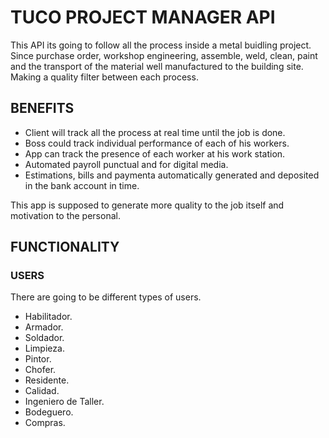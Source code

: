 # TUCO PROJECT MANAGER API

This API its going to follow all the process inside a metal buidling project. Since purchase order, workshop engineering, assemble, weld, clean, paint and the transport of the material well manufactured to the building site. Making a quality filter between each process.


## BENEFITS

- Client will track all the process at real time until the job is done.
- Boss could track individual performance of each of his workers.
- App can track the presence of each worker at his work station.
- Automated payroll punctual and for digital media.
- Estimations, bills and paymenta automatically generated and deposited in the bank account in time.

This app is supposed to generate more quality to the job itself and motivation to the personal.

## FUNCTIONALITY

### USERS 
There are going to be different types of users. 
- Habilitador.
- Armador.
- Soldador.
- Limpieza.
- Pintor.
- Chofer.
- Residente.
- Calidad.
- Ingeniero de Taller.
- Bodeguero. 
- Compras.